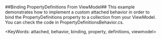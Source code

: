 ##Binding PropertyDefinitions From ViewModel##
This example demonstrates how to implement a custom attached behavior in order to bind the PropertyDefinitions property to a collection from your ViewModel. You can check the code in PropertyDefinitionsBehavior.cs.

<KeyWords: attached, behavior, binding, property, definitions, viewmodel>